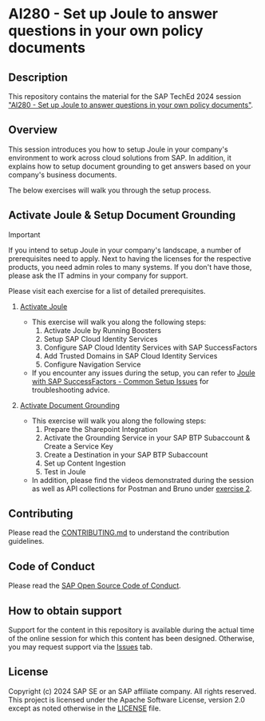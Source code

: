 # AI280 - Set up Joule to answer questions in your own policy documents

## Description

This repository contains the material for the SAP TechEd 2024 session ["AI280 - Set up Joule to answer questions in your own policy documents"](https://www.sap.com/events/teched/virtual/flow/sap/te24/catalog/page/catalog/session/1722557682396001fuAf).

## Overview

This session introduces you how to setup Joule in your company's environment to work across cloud solutions from SAP. In addition, it explains how to setup document grounding to get answers based on your company's business documents. 

The below exercises will walk you through the setup process.

## Activate Joule & Setup Document Grounding

> [!IMPORTANT]  
> If you intend to setup Joule in your company's landscape, a number of prerequisites need to apply. Next to having the licenses for the respective products, you need admin roles to many systems. If you don't have those, please ask the IT admins in your company for support.
> 
> Please visit each exercise for a list of detailed prerequisites.

1. [Activate Joule](https://community.sap.com/t5/technology-blogs-by-sap/sap-btp-onboarding-series-joule-getting-started-with-joule-and-sap/ba-p/13575477)
    - This exercise will walk you along the following steps:
        1. Activate Joule by Running Boosters
        2. Setup SAP Cloud Identity Services
        3. Configure SAP Cloud Identity Services with SAP SuccessFactors
        4. Add Trusted Domains in SAP Cloud Identity Services
        5. Configure Navigation Service
    - If you encounter any issues during the setup, you can refer to [Joule with SAP SuccessFactors - Common Setup Issues](https://community.sap.com/t5/technology-blogs-by-sap/sap-btp-onboarding-series-joule-with-sfsf-common-setup-issues/ba-p/13650311) for troubleshooting advice.
  
2. [Activate Document Grounding](https://community.sap.com/t5/technology-blogs-by-sap/sap-btp-onboarding-series-joule-getting-started-with-document-grounding-for/ba-p/13739501)
   - This exercise will walk you along the following steps:
        1. Prepare the Sharepoint Integration    
        2. Activate the Grounding Service in your SAP BTP Subaccount & Create a Service Key
        3. Create a Destination in your SAP BTP Subaccount
        4. Set up Content Ingestion
        5. Test in Joule
   - In addition, please find the videos demonstrated during the session as well as API collections for Postman and Bruno under [exercise 2](./exercises/ex2).

## Contributing
Please read the [CONTRIBUTING.md](./CONTRIBUTING.md) to understand the contribution guidelines.

## Code of Conduct
Please read the [SAP Open Source Code of Conduct](https://github.com/SAP-samples/.github/blob/main/CODE_OF_CONDUCT.md).

## How to obtain support

Support for the content in this repository is available during the actual time of the online session for which this content has been designed. Otherwise, you may request support via the [Issues](../../issues) tab.

## License
Copyright (c) 2024 SAP SE or an SAP affiliate company. All rights reserved. This project is licensed under the Apache Software License, version 2.0 except as noted otherwise in the [LICENSE](LICENSES/Apache-2.0.txt) file.
